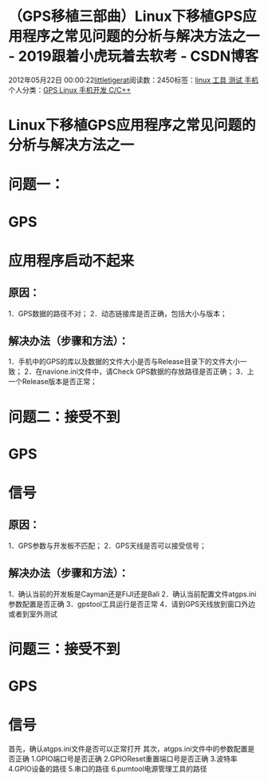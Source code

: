 
# （GPS移植三部曲）Linux下移植GPS应用程序之常见问题的分析与解决方法之一 - 2019跟着小虎玩着去软考 - CSDN博客

2012年05月22日 00:00:22[littletigerat](https://me.csdn.net/littletigerat)阅读数：2450标签：[linux																](https://so.csdn.net/so/search/s.do?q=linux&t=blog)[工具																](https://so.csdn.net/so/search/s.do?q=工具&t=blog)[测试																](https://so.csdn.net/so/search/s.do?q=测试&t=blog)[手机																](https://so.csdn.net/so/search/s.do?q=手机&t=blog)[
							](https://so.csdn.net/so/search/s.do?q=测试&t=blog)[
																					](https://so.csdn.net/so/search/s.do?q=工具&t=blog)个人分类：[GPS																](https://blog.csdn.net/littletigerat/article/category/658856)[Linux																](https://blog.csdn.net/littletigerat/article/category/613914)[手机开发																](https://blog.csdn.net/littletigerat/article/category/649495)[C/C++																](https://blog.csdn.net/littletigerat/article/category/666612)[
							](https://blog.csdn.net/littletigerat/article/category/649495)
[
																								](https://blog.csdn.net/littletigerat/article/category/613914)
[
				](https://blog.csdn.net/littletigerat/article/category/658856)
[
			](https://blog.csdn.net/littletigerat/article/category/658856)
[
	](https://so.csdn.net/so/search/s.do?q=工具&t=blog)
[
	](https://so.csdn.net/so/search/s.do?q=linux&t=blog)
# Linux下移植GPS应用程序之常见问题的分析与解决方法之一
# 问题一：
# GPS
# 应用程序启动不起来
## 原因：
1．GPS数据的路径不对；
2．动态链接库是否正确，包括大小与版本；
## 解决办法（步骤和方法）：
1．手机中的GPS的库以及数据的文件大小是否与Release目录下的文件大小一致；
2．在navione.ini文件中，请Check GPS数据的存放路径是否正确；
3．上一个Release版本是否正常；

# 问题二：接受不到
# GPS
# 信号
## 原因：
1．GPS参数与开发板不匹配；
2．GPS天线是否可以接受信号；
## 解决办法（步骤和方法）：
1．确认当前的开发板是Cayman还是FiJI还是Bali
2．确认当前配置文件atgps.ini参数配置是否正确
3．gpstool工具运行是否正常
4．请到GPS天线放到窗口外边或者到室外测试
# 问题三：接受不到
# GPS
# 信号
首先，确认atgps.ini文件是否可以正常打开
其次，atgps.ini文件中的参数配置是否正确
1.GPIO端口号是否正确
2.GPIOReset重置端口号是否正确
3.波特率
4.GPIO设备的路径
5.串口的路径
6.pumtool电源管理工具的路径
[
](https://so.csdn.net/so/search/s.do?q=linux&t=blog)
